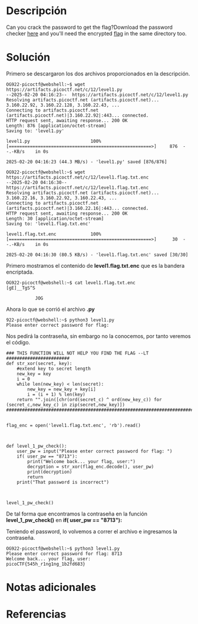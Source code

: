 # **Descripción**

Can you crack the password to get the flag?Download the password checker [here](https://artifacts.picoctf.net/c/12/level1.py) and you'll need the encrypted [flag](https://artifacts.picoctf.net/c/12/level1.flag.txt.enc) in the same directory too.
# **Solución**

Primero se descargaron los dos archivos proporcionados en la descripción.

```
OG922-picoctf@webshell:~$ wget https://artifacts.picoctf.net/c/12/level1.py
--2025-02-20 04:16:23--  https://artifacts.picoctf.net/c/12/level1.py
Resolving artifacts.picoctf.net (artifacts.picoctf.net)... 3.160.22.92, 3.160.22.128, 3.160.22.43, ...
Connecting to artifacts.picoctf.net (artifacts.picoctf.net)|3.160.22.92|:443... connected.
HTTP request sent, awaiting response... 200 OK
Length: 876 [application/octet-stream]
Saving to: 'level1.py'

level1.py                       100%[======================================================>]     876  --.-KB/s    in 0s      

2025-02-20 04:16:23 (44.3 MB/s) - 'level1.py' saved [876/876]

OG922-picoctf@webshell:~$ wget https://artifacts.picoctf.net/c/12/level1.flag.txt.enc
--2025-02-20 04:16:30--  https://artifacts.picoctf.net/c/12/level1.flag.txt.enc
Resolving artifacts.picoctf.net (artifacts.picoctf.net)... 3.160.22.16, 3.160.22.92, 3.160.22.43, ...
Connecting to artifacts.picoctf.net (artifacts.picoctf.net)|3.160.22.16|:443... connected.
HTTP request sent, awaiting response... 200 OK
Length: 30 [application/octet-stream]
Saving to: 'level1.flag.txt.enc'

level1.flag.txt.enc             100%[======================================================>]      30  --.-KB/s    in 0s      

2025-02-20 04:16:30 (80.5 KB/s) - 'level1.flag.txt.enc' saved [30/30]
```

Primero mostramos el contenido de **level1.flag.txt.enc** que es la bandera encriptada.

```
OG922-picoctf@webshell:~$ cat level1.flag.txt.enc 
[gE]__TgS^S

           JOG
```

Ahora lo que se corrió el archivo **.py** 

```
922-picoctf@webshell:~$ python3 level1.py 
Please enter correct password for flag:
```

Nos pedirá la contraseña, sin embargo no la conocemos, por tanto veremos el código.

```
### THIS FUNCTION WILL NOT HELP YOU FIND THE FLAG --LT ########################
def str_xor(secret, key):
    #extend key to secret length
    new_key = key
    i = 0
    while len(new_key) < len(secret):
        new_key = new_key + key[i]
        i = (i + 1) % len(key)        
    return "".join([chr(ord(secret_c) ^ ord(new_key_c)) for (secret_c,new_key_c) in zip(secret,new_key)])
###############################################################################


flag_enc = open('level1.flag.txt.enc', 'rb').read()



def level_1_pw_check():
    user_pw = input("Please enter correct password for flag: ")
    if( user_pw == "8713"):
        print("Welcome back... your flag, user:")
        decryption = str_xor(flag_enc.decode(), user_pw)
        print(decryption)
        return
    print("That password is incorrect")



level_1_pw_check()
```

De tal forma que encontramos la contraseña en la función **level_1_pw_check()** en **if( user_pw == "8713"):**

Teniendo el password, lo volvemos a correr el archivo e ingresamos la contraseña.

```
OG922-picoctf@webshell:~$ python3 level1.py 
Please enter correct password for flag: 8713
Welcome back... your flag, user:
picoCTF{545h_r1ng1ng_1b2fd683}
```

# **Notas adicionales**

# **Referencias**
